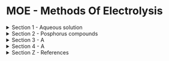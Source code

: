 # MOE - Methods Of Electrolysis

<details>
  <summary>Section 1 - Aqueous solution</summary>


## Scenario 1 - H,C,L
- H² + Cl²  >  HCL (hydrochloric acid) (which could come from electrolysis of NaCl(salt(SodiumChlorid) and water(H2o)) since that releases H hydrogen and Cl chlorine, which, if come into contact with water (inevitable) it forms HCL,)

## Scenario 2 - Na,F,F2
- Same with a solution(aquas solution, water for example) with NaF (sodium Fluoride) if you perform electrolysis on this solution, you get H hydrogen and F fluorine, which, if come into contact with water (inevitable) it forms HF(hydrogen fluoride, aka? HydrogenFluroricacid(..))


</details>



<details>
  <summary>Section 2 - Posphorus compounds </summary>

## Scenario 3 Posphorus compounds PCl {3,5}
Red phosphorus and Chlorine, would make phosphorus penta/tri chloride, depending on the circumstances

- Penta: IFF cl2 is in excess.
- Tri: IFF cl2 is not so much.

P+Cl₂=PCl₃(tri), or PCl₅(penta)




</details>




<details>
  <summary>Section 3 - A </summary>

</details>




<details>
  <summary>Section 4 - A </summary>

</details>




<details>
  <summary>Section Z - References </summary>

## Further Reading
- https://en.wikipedia.org/wiki/Phosphorus_trichloride
- https://pubchem.ncbi.nlm.nih.gov/compound/Phosphorus-trichloride
- https://en.wikipedia.org/wiki/Phosphorus_pentachloride
- https://en.wikipedia.org/wiki/Chlorine
- https://en.wikipedia.org/wiki/Phosphorus
- https://www.ncbi.nlm.nih.gov/books/NBK499860/
</details>

